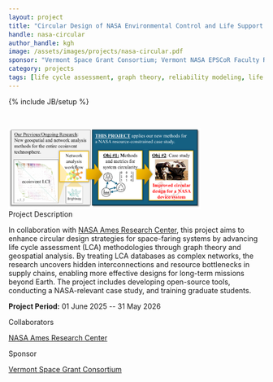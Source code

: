 ```yaml
---
layout: project
title: "Circular Design of NASA Environmental Control and Life Support Systems"
handle: nasa-circular
author_handle: kgh
image: /assets/images/projects/nasa-circular.pdf
sponsor: "Vermont Space Grant Consortium; Vermont NASA EPSCoR Faculty Research Grant Program"
category: projects
tags: [life cycle assessment, graph theory, reliability modeling, life support, environmental control]
---
```

{% include JB/setup %}

&nbsp;

<img src="/assets/images/projects/nasa-circular.pdf" alt="NASA Circular Design" style="width:75%;"/>

<div class="bigspacer"></div>
<div class="head">Project Description</div>
<div class="spacer"></div>

In collaboration with [NASA Ames Research Center](https://www.nasa.gov/ames/), this project aims to enhance circular design strategies for space-faring systems by advancing life cycle assessment (LCA) methodologies through graph theory and geospatial analysis. By treating LCA databases as complex networks, the research uncovers hidden interconnections and resource bottlenecks in supply chains, enabling more effective designs for long-term missions beyond Earth. The project includes developing open-source tools, conducting a NASA-relevant case study, and training graduate students.

**Project Period:** 01 June 2025 -- 31 May 2026

<div class="bigspacer"></div>
<div class="head">Collaborators</div>
<div class="spacer"></div>

[NASA Ames Research Center](https://www.nasa.gov/ames/)

<div class="bigspacer"></div>
<div class="head">Sponsor</div>
<div class="spacer"></div>

[Vermont Space Grant Consortium](https://www.uvm.edu/spacegrant)



